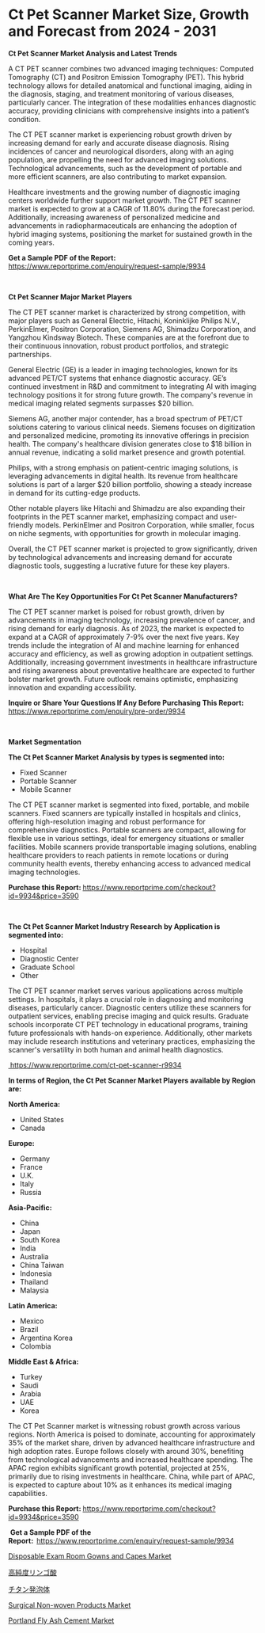 <p><h1>Ct Pet Scanner Market Size, Growth and Forecast from 2024 - 2031</h1></p><p><strong>Ct Pet Scanner Market Analysis and Latest Trends</strong></p>
<p><p>A CT PET scanner combines two advanced imaging techniques: Computed Tomography (CT) and Positron Emission Tomography (PET). This hybrid technology allows for detailed anatomical and functional imaging, aiding in the diagnosis, staging, and treatment monitoring of various diseases, particularly cancer. The integration of these modalities enhances diagnostic accuracy, providing clinicians with comprehensive insights into a patient’s condition.</p><p>The CT PET scanner market is experiencing robust growth driven by increasing demand for early and accurate disease diagnosis. Rising incidences of cancer and neurological disorders, along with an aging population, are propelling the need for advanced imaging solutions. Technological advancements, such as the development of portable and more efficient scanners, are also contributing to market expansion.</p><p>Healthcare investments and the growing number of diagnostic imaging centers worldwide further support market growth. The CT PET scanner market is expected to grow at a CAGR of 11.80% during the forecast period. Additionally, increasing awareness of personalized medicine and advancements in radiopharmaceuticals are enhancing the adoption of hybrid imaging systems, positioning the market for sustained growth in the coming years.</p></p>
<p><strong>Get a Sample PDF of the Report:&nbsp;</strong> <a href="https://www.reportprime.com/enquiry/request-sample/9934">https://www.reportprime.com/enquiry/request-sample/9934</a></p>
<p>&nbsp;</p>
<p><strong>Ct Pet Scanner Major Market Players</strong></p>
<p><p>The CT PET scanner market is characterized by strong competition, with major players such as General Electric, Hitachi, Koninklijke Philips N.V., PerkinElmer, Positron Corporation, Siemens AG, Shimadzu Corporation, and Yangzhou Kindsway Biotech. These companies are at the forefront due to their continuous innovation, robust product portfolios, and strategic partnerships.</p><p>General Electric (GE) is a leader in imaging technologies, known for its advanced PET/CT systems that enhance diagnostic accuracy. GE’s continued investment in R&D and commitment to integrating AI with imaging technology positions it for strong future growth. The company's revenue in medical imaging related segments surpasses $20 billion.</p><p>Siemens AG, another major contender, has a broad spectrum of PET/CT solutions catering to various clinical needs. Siemens focuses on digitization and personalized medicine, promoting its innovative offerings in precision health. The company's healthcare division generates close to $18 billion in annual revenue, indicating a solid market presence and growth potential.</p><p>Philips, with a strong emphasis on patient-centric imaging solutions, is leveraging advancements in digital health. Its revenue from healthcare solutions is part of a larger $20 billion portfolio, showing a steady increase in demand for its cutting-edge products.</p><p>Other notable players like Hitachi and Shimadzu are also expanding their footprints in the PET scanner market, emphasizing compact and user-friendly models. PerkinElmer and Positron Corporation, while smaller, focus on niche segments, with opportunities for growth in molecular imaging.</p><p>Overall, the CT PET scanner market is projected to grow significantly, driven by technological advancements and increasing demand for accurate diagnostic tools, suggesting a lucrative future for these key players.</p></p>
<p>&nbsp;</p>
<p><strong>What Are The Key Opportunities For Ct Pet Scanner Manufacturers?</strong></p>
<p><p>The CT PET scanner market is poised for robust growth, driven by advancements in imaging technology, increasing prevalence of cancer, and rising demand for early diagnosis. As of 2023, the market is expected to expand at a CAGR of approximately 7-9% over the next five years. Key trends include the integration of AI and machine learning for enhanced accuracy and efficiency, as well as growing adoption in outpatient settings. Additionally, increasing government investments in healthcare infrastructure and rising awareness about preventative healthcare are expected to further bolster market growth. Future outlook remains optimistic, emphasizing innovation and expanding accessibility.</p></p>
<p><strong>Inquire or Share Your Questions If Any Before Purchasing This Report:</strong> <a href="https://www.reportprime.com/enquiry/pre-order/9934">https://www.reportprime.com/enquiry/pre-order/9934</a></p>
<p>&nbsp;</p>
<p><strong>Market Segmentation</strong></p>
<p><strong>The Ct Pet Scanner Market Analysis by types is segmented into:</strong></p>
<p><ul><li>Fixed Scanner</li><li>Portable Scanner</li><li>Mobile Scanner</li></ul></p>
<p><p>The CT PET scanner market is segmented into fixed, portable, and mobile scanners. Fixed scanners are typically installed in hospitals and clinics, offering high-resolution imaging and robust performance for comprehensive diagnostics. Portable scanners are compact, allowing for flexible use in various settings, ideal for emergency situations or smaller facilities. Mobile scanners provide transportable imaging solutions, enabling healthcare providers to reach patients in remote locations or during community health events, thereby enhancing access to advanced medical imaging technologies.</p></p>
<p><strong>Purchase this Report:&nbsp;</strong><a href="https://www.reportprime.com/checkout?id=9934&price=3590">https://www.reportprime.com/checkout?id=9934&price=3590</a></p>
<p>&nbsp;</p>
<p><strong>The Ct Pet Scanner Market Industry Research by Application is segmented into:</strong></p>
<p><ul><li>Hospital</li><li>Diagnostic Center</li><li>Graduate School</li><li>Other</li></ul></p>
<p><p>The CT PET scanner market serves various applications across multiple settings. In hospitals, it plays a crucial role in diagnosing and monitoring diseases, particularly cancer. Diagnostic centers utilize these scanners for outpatient services, enabling precise imaging and quick results. Graduate schools incorporate CT PET technology in educational programs, training future professionals with hands-on experience. Additionally, other markets may include research institutions and veterinary practices, emphasizing the scanner's versatility in both human and animal health diagnostics.</p></p>
<p><a href="https://www.reportprime.com/ct-pet-scanner-r9934">&nbsp;https://www.reportprime.com/ct-pet-scanner-r9934</a></p>
<p><strong>In terms of Region, the Ct Pet Scanner Market Players available by Region are:</strong></p>
<p>
    <p> <strong> North America: </strong>
        <ul>
            <li>United States</li>
            <li>Canada</li>
        </ul>
        </p> 
    <p> <strong> Europe: </strong>
        <ul>
            <li>Germany</li>
            <li>France</li>
            <li>U.K.</li>
            <li>Italy</li>
            <li>Russia</li>
        </ul>
        </p> 
    <p> <strong> Asia-Pacific: </strong>
        <ul>
            <li>China</li>
            <li>Japan</li>
            <li>South Korea</li>
            <li>India</li>
            <li>Australia</li>
            <li>China Taiwan</li>
            <li>Indonesia</li>
            <li>Thailand</li>
            <li>Malaysia</li>
        </ul>
        </p> 
    <p> <strong> Latin America: </strong>
        <ul>
            <li>Mexico</li>
            <li>Brazil</li>
            <li>Argentina Korea</li>
            <li>Colombia</li>
        </ul>
        </p> 
    <p> <strong> Middle East & Africa: </strong>
        <ul>
            <li>Turkey</li>
            <li>Saudi</li>
            <li>Arabia</li>
            <li>UAE</li>
            <li>Korea</li>
        </ul>
    </p>
    </p>
<p><p>The CT Pet Scanner market is witnessing robust growth across various regions. North America is poised to dominate, accounting for approximately 35% of the market share, driven by advanced healthcare infrastructure and high adoption rates. Europe follows closely with around 30%, benefiting from technological advancements and increased healthcare spending. The APAC region exhibits significant growth potential, projected at 25%, primarily due to rising investments in healthcare. China, while part of APAC, is expected to capture about 10% as it enhances its medical imaging capabilities.</p></p>
<p><strong>Purchase this Report: </strong><a href="https://www.reportprime.com/checkout?id=9934&price=3590">https://www.reportprime.com/checkout?id=9934&price=3590</a></p>
<p>&nbsp;<strong>Get a Sample PDF of the Report:&nbsp;&nbsp;</strong><a href="https://www.reportprime.com/enquiry/request-sample/9934">https://www.reportprime.com/enquiry/request-sample/9934</a></p>
<p><strong></strong></p>
<p><p><a href="https://medium.com/@ikki1019/the-disposable-exam-room-gowns-and-capes-market-has-experienced-impressive-growth-in-recent-d940b932ead5">Disposable Exam Room Gowns and Capes Market</a></p><p><a href="https://medium.com/@harperhe4e26/high-purity-malic-acid-market-%E3%81%AF-%E3%82%B3%E3%82%B9%E3%83%88%E7%AE%A1%E7%90%86%E3%81%A8%E5%8A%B9%E7%8E%87%E5%90%91%E4%B8%8A%E3%82%92%E5%84%AA%E5%85%88%E3%81%97%E3%81%BE%E3%81%99-%E3%81%95%E3%82%89%E3%81%AB-%E5%A0%B1%E5%91%8A%E6%9B%B8%E3%81%AF%E5%B8%82%E5%A0%B4%E3%81%AE%E9%9C%80%E8%A6%81%E9%9D%A2%E3%81%A8%E4%BE%9B%E7%B5%A6%E9%9D%A2%E3%81%AE%E4%B8%A1%E6%96%B9%E3%82%92%E3%82%AB%E3%83%90%E3%83%BC%E3%81%97%E3%81%A6%E3%81%84%E3%81%BE%E3%81%99-high-purity-5631b7fa1cc0">高純度リンゴ酸</a></p><p><a href="https://medium.com/@harperhe4e26/titanium-foamed-market-%E3%81%AE%E3%82%B0%E3%83%AD%E3%83%BC%E3%83%90%E3%83%AB%E5%B8%82%E5%A0%B4%E6%A6%82%E8%A6%81%E3%81%AF-%E4%B8%96%E7%95%8C%E3%81%8A%E3%82%88%E3%81%B3%E4%B8%BB%E8%A6%81%E5%B8%82%E5%A0%B4%E3%81%AB%E3%81%8A%E3%81%91%E3%82%8B%E6%A5%AD%E7%95%8C%E3%81%AB%E5%BD%B1%E9%9F%BF%E3%82%92%E4%B8%8E%E3%81%88%E3%82%8B%E4%B8%BB%E8%A6%81%E3%81%AA%E3%83%88%E3%83%AC%E3%83%B3%E3%83%89%E3%81%AB%E3%81%A4%E3%81%84%E3%81%A6-%E7%8B%AC%E8%87%AA%E3%81%AE%E8%A6%96%E7%82%B9%E3%82%92%E6%8F%90%E4%BE%9B%E3%81%97%E3%81%BE%E3%81%99-f340361f5ec8">チタン発泡体</a></p><p><a href="https://medium.com/@ikki1019/the-global-surgical-non-woven-products-market-is-at-the-forefront-of-innovation-driving-rapid-13440f5c3aa0">Surgical Non-woven Products Market</a></p><p><a href="https://www.linkedin.com/pulse/portland-fly-ash-cement-market-research-report-includes-analysis-0hh3f?trackingId=kyksQZc1R9W3M4wYoyz1Nw%3D%3D">Portland Fly Ash Cement Market</a></p></p>